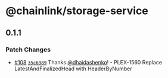 # @chainlink/storage-service

## 0.1.1

### Patch Changes

- [#108](https://github.com/smartcontractkit/chainlink-protos/pull/108) [`35c6989`](https://github.com/smartcontractkit/chainlink-protos/commit/35c69892c1898aa1e991a93a2c0d41ce8f705738) Thanks [@dhaidashenko](https://github.com/dhaidashenko)! - PLEX-1560 Replace LatestAndFinalizedHead with HeaderByNumber

